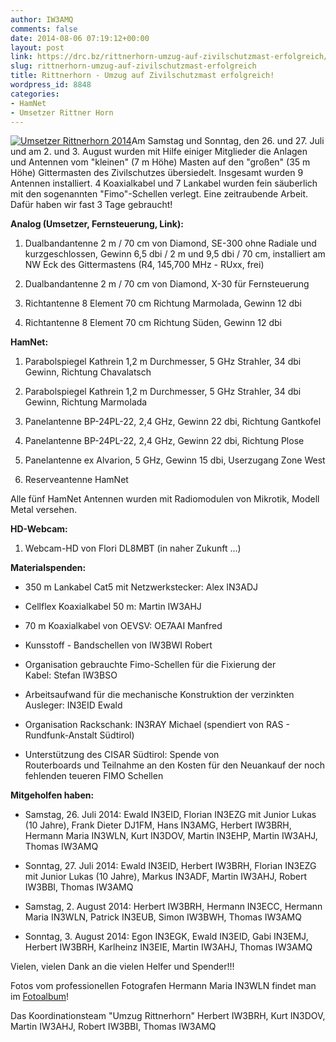 ```yaml
---
author: IW3AMQ
comments: false
date: 2014-08-06 07:19:12+00:00
layout: post
link: https://drc.bz/rittnerhorn-umzug-auf-zivilschutzmast-erfolgreich/
slug: rittnerhorn-umzug-auf-zivilschutzmast-erfolgreich
title: Rittnerhorn - Umzug auf Zivilschutzmast erfolgreich!
wordpress_id: 8848
categories:
- HamNet
- Umsetzer Rittner Horn
---
```


[![Umsetzer Rittnerhorn 2014](https://drc.bz/wp-content/uploads/2014/08/4064.jpg)](https://drc.bz/wp-content/uploads/2014/08/4064.jpg)Am Samstag und Sonntag, den 26. und 27. Juli und am 2. und 3. August wurden mit Hilfe einiger Mitglieder die Anlagen und Antennen vom "kleinen" (7 m Höhe) Masten auf den "großen" (35 m Höhe) Gittermasten des Zivilschutzes übersiedelt. Insgesamt wurden 9 Antennen installiert. 4 Koaxialkabel und 7 Lankabel wurden fein säuberlich mit den sogenannten "Fimo"-Schellen verlegt. Eine zeitraubende Arbeit. Dafür haben wir fast 3 Tage gebraucht!

**Analog (Umsetzer, Fernsteuerung, Link):**



	
  1. Dualbandantenne 2 m / 70 cm von Diamond, SE-300 ohne Radiale und kurzgeschlossen, Gewinn 6,5 dbi / 2 m und 9,5 dbi / 70 cm, installiert am NW Eck des Gittermastens (R4, 145,700 MHz - RUxx, frei)

	
  2. Dualbandantenne 2 m / 70 cm von Diamond, X-30 für Fernsteuerung

	
  3. Richtantenne 8 Element 70 cm Richtung Marmolada, Gewinn 12 dbi

	
  4. Richtantenne 8 Element 70 cm Richtung Süden, Gewinn 12 dbi


**HamNet:**



	
  1. Parabolspiegel Kathrein 1,2 m Durchmesser, 5 GHz Strahler, 34 dbi Gewinn, Richtung Chavalatsch

	
  2. Parabolspiegel Kathrein 1,2 m Durchmesser, 5 GHz Strahler, 34 dbi Gewinn, Richtung Marmolada

	
  3. Panelantenne BP-24PL-22, 2,4 GHz, Gewinn 22 dbi, Richtung Gantkofel

	
  4. Panelantenne BP-24PL-22, 2,4 GHz, Gewinn 22 dbi, Richtung Plose

	
  5. Panelantenne ex Alvarion, 5 GHz, Gewinn 15 dbi, Userzugang Zone West

	
  6. Reserveantenne HamNet




Alle fünf HamNet Antennen wurden mit Radiomodulen von Mikrotik, Modell Metal versehen.


**HD-Webcam:**



	
  1. Webcam-HD von Flori DL8MBT (in naher Zukunft ...)


**Materialspenden:**



	
  * 350 m Lankabel Cat5 mit Netzwerkstecker: Alex IN3ADJ

	
  * Cellflex Koaxialkabel 50 m: Martin IW3AHJ

	
  * 70 m Koaxialkabel von OEVSV: OE7AAI Manfred

	
  * Kunsstoff - Bandschellen von IW3BWI Robert

	
  * Organisation gebrauchte Fimo-Schellen für die Fixierung der Kabel: Stefan IW3BSO

	
  * Arbeitsaufwand für die mechanische Konstruktion der verzinkten Ausleger: IN3EID Ewald

	
  * Organisation Rackschank: IN3RAY Michael (spendiert von RAS - Rundfunk-Anstalt Südtirol)

	
  * Unterstützung des CISAR Südtirol: Spende von Routerboards und Teilnahme an den Kosten für den Neuankauf der noch fehlenden teueren FIMO Schellen


**Mitgeholfen haben:**



	
  * Samstag, 26. Juli 2014: Ewald IN3EID, Florian IN3EZG mit Junior Lukas (10 Jahre), Frank Dieter DJ1FM, Hans IN3AMG, Herbert IW3BRH, Hermann Maria IN3WLN, Kurt IN3DOV, Martin IN3EHP, Martin IW3AHJ, Thomas IW3AMQ

	
  * Sonntag, 27. Juli 2014: Ewald IN3EID, Herbert IW3BRH, Florian IN3EZG mit Junior Lukas (10 Jahre), Markus IN3ADF, Martin IW3AHJ, Robert IW3BBI, Thomas IW3AMQ

	
  * Samstag, 2. August 2014: Herbert IW3BRH, Hermann IN3ECC, Hermann Maria IN3WLN, Patrick IN3EUB, Simon IW3BWH, Thomas IW3AMQ

	
  * Sonntag, 3. August 2014: Egon IN3EGK, Ewald IN3EID, Gabi IN3EMJ, Herbert IW3BRH, Karlheinz IN3EIE, Martin IW3AHJ, Thomas IW3AMQ


Vielen, vielen Dank an die vielen Helfer und Spender!!!

Fotos vom professionellen Fotografen Hermann Maria IN3WLN findet man im [Fotoalbum](https://drc.bz/drc-intern/fotoalbum/?wppa-album=59&wppa-cover=0&wppa-occur=1)!

Das Koordinationsteam "Umzug Rittnerhorn"
Herbert IW3BRH, Kurt IN3DOV, Martin IW3AHJ, Robert IW3BBI, Thomas IW3AMQ
